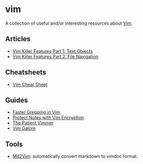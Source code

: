 # vim

A collection of useful and/or interesting resources about
[Vim](http://www.vim.org).

## Articles

- [Vim Killer Features Part 1: Text
  Objects](http://codyveal.com/posts/vim-killer-features-part-1-text-objects/)
- [Vim Killer Features Part 2: File
  Navigation](http://codyveal.com/posts/vim-killer-features-part-2-file-navigation/)

## Cheatsheets

- [Vim Cheat Sheet](http://vim.rtorr.com/)

## Guides

- [Faster Grepping in Vim](https://robots.thoughtbot.com/faster-grepping-in-vim)
- [Protect Notes with Vim
  Encryption](http://usevim.com/2013/11/01/vim-encryption/)
- [The Patient Vimmer](http://romainl.github.io/the-patient-vimmer/)
- [Vim Galore](https://github.com/mhinz/vim-galore)

## Tools

- [Md2Vim](https://github.com/FooSoft/md2vim): automatically convert markdown to
  vimdoc format.
